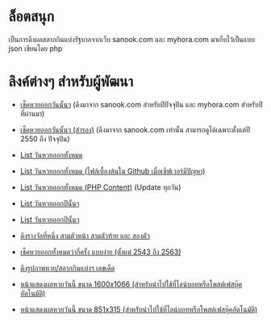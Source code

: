 # ล็อตสนุก
เป็นการดึงผลสลากกินแบ่งรัฐบาลจากเว็บ sanook.com และ myhora.com มาเก็บไว้เป็นแบบ json เขียนโดย php

# ลิงค์ต่างๆ สำหรับผู้พัฒนา
* [เช็คหวยออกวันนั้นๆ](https://lottsanook.herokuapp.com/?date=01102563) (ดึงมาจาก sanook.com สำหรับปีปัจจุปัน และ myhora.com สำหรับปีที่ผ่านมา)

* [เช็คหวยออกวันนั้นๆ (สำรอง)](https://lottsanook.herokuapp.com/index2.php?date=01102563) (ดึงมาจาก sanook.com เท่านั้น สามารถดูได้เฉพาะตั้งแต่ปี 2550 ถึง ปัจจุปัน)

* [List วันหวยออกทั้งหมด](https://lottsanook.herokuapp.com/cache/test.txt)

* [List วันหวยออกทั้งหมด (ไฟล์เบื้องต้นใน Github เมื่อเซิฟเวอร์มีปัญหา)](https://raw.githubusercontent.com/Quad-B/lottsanook/main/cache/test.txt)

* [List วันหวยออกทั้งหมด (PHP Content)](https://lottsanook.herokuapp.com/god.php) (Update ทุกวัน)

* [List วันหวยออกปีนั้นๆ](https://lottsanook.herokuapp.com/gdpy.php?year=2555)

* [List วันหวยออกปีนั้นๆ](https://lottsanook.herokuapp.com/gdpy.php?year=2555)

* [ดึงรางวัลที่หนึ่ง สามตัวหน้า สามตัวท้าย และ สองตัว](https://lottsanook.herokuapp.com/getchit.php)

* [เช็คหวยออกทั้งหมดว่ากี่ครั้ง แบบง่าย (ตั้งแต่ 2543 ถึง 2563)](https://lottsanook.herokuapp.com/finddol.php?search=81)

* [ดึงรูปภาพหวย/สลากกินแบ่งฯ เลขเด็ด](https://lottsanook.herokuapp.com/getchit.php)

* [หน้าแสดงผลหวยวันนี้ ขนาด 1600x1066 (สำหรับนำไปใช้ที่ไลน์บอทหรือโพสต์เฟสบุ๊คอัตโนมัติ)](https://lottsanook.herokuapp.com/viewlot.php)

* [หน้าแสดงผลหวยวันนี้ ขนาด 851x315 (สำหรับนำไปใช้ที่ไลน์บอทหรือโพสต์เฟสบุ๊คอัตโนมัติ)](https://lottsanook.herokuapp.com/viewlo.php)
